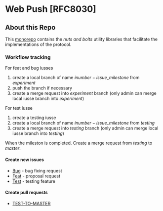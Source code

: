 # Web Push [RFC8030]

## About this Repo

This [monorepo](https://github.com/babel/babel/blob/master/doc/design/monorepo.md)
contains the _nuts and bolts_ utility libraries that facilitate the implementations of the protocol.

### Workflow tracking

For feat and bug iusses 

1. create a local branch of name _i$number-issue\_$milestone_ from _experiment_
2. push the branch if necessary
3. create a merge request into _experiment_ branch (only admin can merge local iusse branch into _experiment_)

For test iusse

1. create a testing iusse
2. create a local branch of name _i$number-issue\_$milestone_ from _testing_
3. create a merge request into _testing_ branch (only admin can merge local iusse branch into _testing_)

When the mileston is completed. Create a merge request from _testing_ to _master_.

#### Create new issues

- [Bug](https://github.com/dual-lab/webpushprotocol/issues/new?template=Bug.md) - bug fixing request
- [Feat](https://github.com/dual-lab/webpushprotocol/issues/new?template=Feat.md) - proposal request
- [Test](https://github.com/dual-lab/webpushprotocol/issues/new?template=Test.md) - testing feature

#### Create pull requests

- [TEST-TO-MASTER](https://github.com/dual-lab/webpushprotocol/pull/new/testing?template=Pull_Request.md)
